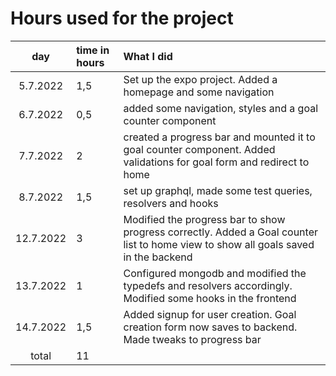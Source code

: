 # Hours used for the project

| day | time in hours | What I did  |
| :----:|:-----| :-----|
| 5.7.2022 |1,5 | Set up the expo project. Added a homepage and some navigation  |
|6.7.2022|0,5|  added some navigation, styles and a goal counter component |
|7.7.2022|2| created a progress bar and mounted it to goal counter component. Added validations for goal form and redirect to home|
|8.7.2022|1,5|  set up graphql, made some test queries, resolvers and hooks |
|12.7.2022|3|  Modified the progress bar to show progress correctly. Added a Goal counter list to home view to show all goals saved in the backend |
|13.7.2022|1|  Configured mongodb and modified the typedefs and resolvers accordingly. Modified some hooks in the frontend |
|14.7.2022|1,5|Added signup for user creation. Goal creation form now saves to backend. Made tweaks to progress bar |
| total   | 11   | | 
